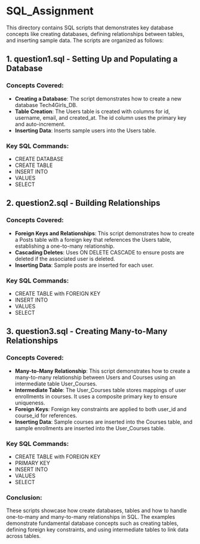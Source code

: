 # SQL_Assignment

This directory contains SQL scripts that demonstrates key database concepts like creating databases, defining relationships between tables, and inserting sample data. The scripts are organized as follows:

## 1. question1.sql - Setting Up and Populating a Database

### Concepts Covered:
- **Creating a Database**: The script demonstrates how to create a new database Tech4Girls_DB.
- **Table Creation**: The Users table is created with columns for id, username, email, and   created_at. The id column uses the primary key and auto-increment.
- **Inserting Data**: Inserts sample users into the Users table.

### Key SQL Commands:
 - CREATE DATABASE
 - CREATE TABLE
 - INSERT INTO
 - VALUES
 - SELECT 

## 2. question2.sql - Building Relationships

### Concepts Covered:
 - **Foreign Keys and Relationships**: This script demonstrates how to create a Posts table with a foreign key that references the Users table, establishing a one-to-many relationship.
 - **Cascading Deletes**: Uses ON DELETE CASCADE to ensure posts are deleted if the associated user is deleted.
 - **Inserting Data**: Sample posts are inserted for each user.

### Key SQL Commands:
-  CREATE TABLE with FOREIGN KEY
-  INSERT INTO
- VALUES
- SELECT

## 3. question3.sql - Creating Many-to-Many Relationships

### Concepts Covered:
- **Many-to-Many Relationship**: This script demonstrates how to create a many-to-many relationship between Users and Courses using an intermediate table User_Courses.
- **Intermediate Table**: The User_Courses table stores mappings of user enrollments in courses. It uses a composite primary key to ensure uniqueness.
- **Foreign Keys**: Foreign key constraints are applied to both user_id and course_id for references.
- **Inserting Data**: Sample courses are inserted into the Courses table, and sample enrollments are inserted into the User_Courses table.

### Key SQL Commands:
- CREATE TABLE with FOREIGN KEY
- PRIMARY KEY 
- INSERT INTO
- VALUES
- SELECT 

### Conclusion:
These scripts showcase how create databases, tables and how to handle one-to-many and many-to-many relationships in SQL. The examples demonstrate fundamental database concepts such as creating tables, defining foreign key constraints, and using intermediate tables to link data across tables.
